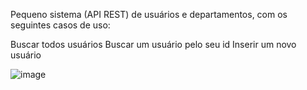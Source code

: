 Pequeno sistema (API REST) de usuários e departamentos, com os seguintes casos de uso:

Buscar todos usuários
Buscar um usuário pelo seu id
Inserir um novo usuário

![image](https://user-images.githubusercontent.com/86851183/159913176-f45a1782-ff5f-4e5a-b087-46aed7754cba.png)
